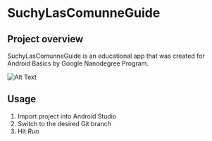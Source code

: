 # SuchyLasComunneGuide

## Project overview

SuchyLasComunneGuide is an educational app that was created for Android Basics by Google Nanodegree Program.  




![Alt Text](https://thumbs.gfycat.com/IncompatibleIllustriousDanishswedishfarmdog-size_restricted.gif)  




Usage
-----

1. Import project into Android Studio
2. Switch to the desired Git branch
3. Hit *Run*

